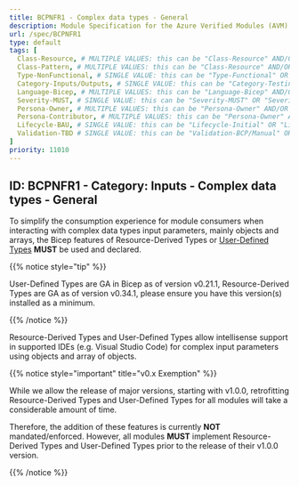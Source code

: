```yaml
---
title: BCPNFR1 - Complex data types - General
description: Module Specification for the Azure Verified Modules (AVM) program
url: /spec/BCPNFR1
type: default
tags: [
  Class-Resource, # MULTIPLE VALUES: this can be "Class-Resource" AND/OR "Class-Pattern" AND/OR "Class-Utility"
  Class-Pattern, # MULTIPLE VALUES: this can be "Class-Resource" AND/OR "Class-Pattern" AND/OR "Class-Utility"
  Type-NonFunctional, # SINGLE VALUE: this can be "Type-Functional" OR "Type-NonFunctional"
  Category-Inputs/Outputs, # SINGLE VALUE: this can be "Category-Testing" OR "Category-Telemetry" OR "Category-Contribution/Support" OR "Category-Documentation" OR "Category-CodeStyle" OR "Category-Naming/Composition" OR "Category-Inputs/Outputs" OR "Category-Release/Publishing"
  Language-Bicep, # MULTIPLE VALUES: this can be "Language-Bicep" AND/OR "Language-Terraform"
  Severity-MUST, # SINGLE VALUE: this can be "Severity-MUST" OR "Severity-SHOULD" OR "Severity-MAY"
  Persona-Owner, # MULTIPLE VALUES: this can be "Persona-Owner" AND/OR "Persona-Contributor"
  Persona-Contributor, # MULTIPLE VALUES: this can be "Persona-Owner" AND/OR "Persona-Contributor"
  Lifecycle-BAU, # SINGLE VALUE: this can be "Lifecycle-Initial" OR "Lifecycle-BAU" OR "Lifecycle-EOL"
  Validation-TBD # SINGLE VALUE: this can be "Validation-BCP/Manual" OR "Validation-BCP/CI/Informational" OR "Validation-BCP/CI/Enforced"
]
priority: 11010
---
```


## ID: BCPNFR1 - Category: Inputs - Complex data types - General

To simplify the consumption experience for module consumers when interacting with complex data types input parameters, mainly objects and arrays, the Bicep features of Resource-Derived Types or [User-Defined Types](https://learn.microsoft.com/en-us/azure/azure-resource-manager/bicep/user-defined-data-types) **MUST** be used and declared.

{{% notice style="tip" %}}

User-Defined Types are GA in Bicep as of version v0.21.1, Resource-Derived Types are GA as of version v0.34.1, please ensure you have this version(s) installed as a minimum.

{{% /notice %}}

Resource-Derived Types and User-Defined Types allow intellisense support in supported IDEs (e.g. Visual Studio Code) for complex input parameters using objects and array of objects.

{{% notice style="important" title="v0.x Exemption" %}}

While we allow the release of major versions, starting with v1.0.0, retrofitting Resource-Derived Types and User-Defined Types for all modules will take a considerable amount of time.

Therefore, the addition of these features is currently **NOT** mandated/enforced. However, all modules **MUST** implement Resource-Derived Types and User-Defined Types prior to the release of their v1.0.0 version.

{{% /notice %}}
